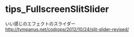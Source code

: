 # tips_FullscreenSlitSlider
いい感じのエフェクトのスライダー  
http://tympanus.net/codrops/2012/10/24/slit-slider-revised/
